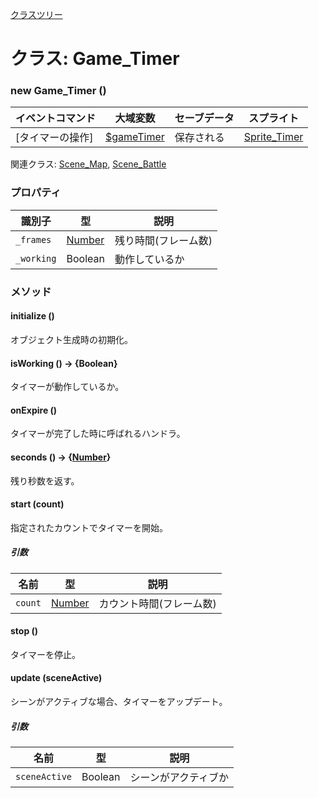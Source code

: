 [クラスツリー](index.md)

# クラス: Game_Timer

### new Game_Timer ()

| イベントコマンド | 大域変数 | セーブデータ | スプライト |
| --- | --- | --- | --- |
| [タイマーの操作] | [$gameTimer](global.md#gametimer-game_timer) | 保存される | [Sprite_Timer](Sprite_Timer.md) |

関連クラス: [Scene_Map](Scene_Map.md), [Scene_Battle](Scene_Battle.md)


### プロパティ

| 識別子 | 型 | 説明 |
| --- | --- | --- |
| `_frames` | [Number](Number.md) | 残り時間(フレーム数) |
| `_working` | Boolean | 動作しているか |


### メソッド

#### initialize ()
 オブジェクト生成時の初期化。


#### isWorking () → {Boolean}
タイマーが動作しているか。


#### onExpire ()
タイマーが完了した時に呼ばれるハンドラ。


#### seconds () → {[Number](Number.md)}
残り秒数を返す。


#### start (count)
指定されたカウントでタイマーを開始。

##### 引数

| 名前 | 型 | 説明 |
| --- | --- | --- |
| `count` | [Number](Number.md) | カウント時間(フレーム数) |


#### stop ()
タイマーを停止。


#### update (sceneActive)
シーンがアクティブな場合、タイマーをアップデート。

##### 引数

| 名前 | 型 | 説明 |
| --- | --- | --- |
| `sceneActive` | Boolean | シーンがアクティブか |

